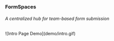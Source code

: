 <h3>FormSpaces</h3>
<h6>A centralized hub for team-based form submission</h6>
![Intro Page Demo](demo/intro.gif)